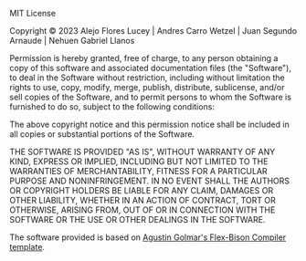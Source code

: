 MIT License

Copyright © 2023 Alejo Flores Lucey | Andres Carro Wetzel | Juan Segundo Arnaude | Nehuen Gabriel Llanos

Permission is hereby granted, free of charge, to any person obtaining a copy of this software and associated documentation files (the "Software"), to deal in the Software without restriction, including without limitation the rights to use, copy, modify, merge, publish, distribute, sublicense, and/or sell copies of the Software, and to permit persons to whom the Software is furnished to do so, subject to the following conditions:

The above copyright notice and this permission notice shall be included in all copies or substantial portions of the Software.

THE SOFTWARE IS PROVIDED "AS IS", WITHOUT WARRANTY OF ANY KIND, EXPRESS OR IMPLIED, INCLUDING BUT NOT LIMITED TO THE WARRANTIES OF MERCHANTABILITY, FITNESS FOR A PARTICULAR PURPOSE AND NONINFRINGEMENT. IN NO EVENT SHALL THE AUTHORS OR COPYRIGHT HOLDERS BE LIABLE FOR ANY CLAIM, DAMAGES OR OTHER LIABILITY, WHETHER IN AN ACTION OF CONTRACT, TORT OR OTHERWISE, ARISING FROM, OUT OF OR IN CONNECTION WITH THE SOFTWARE OR THE USE OR OTHER DEALINGS IN THE SOFTWARE.

The software provided is based on [Agustin Golmar's Flex-Bison Compiler template](https://github.com/agustin-golmar/Flex-Bison-Compiler).
